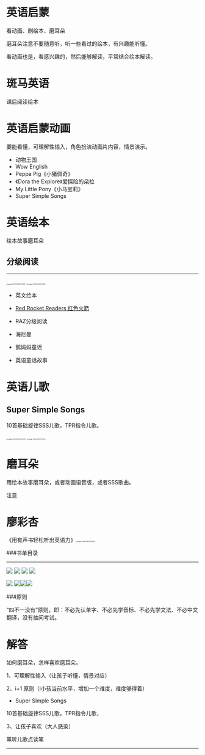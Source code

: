 # 英语启蒙

看动画、刷绘本、磨耳朵

磨耳朵注意不要随意听，听一些看过的绘本，有兴趣能听懂。

看动画也是，看感兴趣的，然后能够解读，平常结合绘本解读。

# 斑马英语

课后阅读绘本

# 英语启蒙动画

要能看懂，可理解性输入，角色扮演动画片内容，情景演示。



- 动物王国
- Wow English
- Peppa Pig《小猪佩奇》
- 《Dora the Explore》爱探险的朵拉
- My Little Pony《小马宝莉》
- Super Simple Songs



# 英语绘本

绘本故事磨耳朵

## 分级阅读

------

<img src="https://www.ewwe.net/wiki/images/image-20241028121512959.png" alt="image-20241028121512959" style="zoom:25%;" />
<img src="https://www.ewwe.net/wiki/images/image-20241028121528138.png" alt="image-20241028121528138" style="zoom:25%;" />

- 英文绘本
- [Red Rocket Readers 红色火箭](https://flyingstartbooks.com/red-rocket/ebooks/)
- RAZ分级阅读
- 海尼曼
- 鹅妈妈童谣

- 英语童话故事

# 英语儿歌 

## Super Simple Songs

10首基础旋律SSS儿歌，TPR指令儿歌。

<img src="https://www.ewwe.net/wiki/images/image-20241028122102428.png" alt="image-20241028122102428" style="zoom: 25%;" />
<img src="https://www.ewwe.net/wiki/images/image-20241028122117124.png" alt="image-20241028122117124" style="zoom: 25%;" />




# 磨耳朵

用绘本故事磨耳朵，或者动画语音版，或者SSS歌曲。

注意

# 廖彩杏

《用有声书轻松听出英语力》<img src="https://www.ewwe.net/wiki/images/9.png" alt="image-20241028121244423" style="zoom: 25%;" />



###书单目录

------

![](https://www.ewwe.net/wiki/images/1.png)
![](https://www.ewwe.net/wiki/images/2.png)
![](https://www.ewwe.net/wiki/images/3.png)
![](https://www.ewwe.net/wiki/images/4.png)

![](https://www.ewwe.net/wiki/images/5.png)
![](https://www.ewwe.net/wiki/images/6.png)![](https://www.ewwe.net/wiki/images/7.png)![](https://www.ewwe.net/wiki/images/8.png)

###原则

“四不一没有”原则，即：不必先认单字、不必先学音标、不必先学文法、不必中文翻译，没有抽问考试。



# 解答

如何磨耳朵，怎样喜欢磨耳朵。

1、可理解性输入（让孩子听懂，情景对应）

2、i+1 原则（i小孩当前水平，增加一个难度，难度够得着）

- Super Simple Songs

10首基础旋律SSS儿歌，TPR指令儿歌，

3、让孩子喜欢（大人感染）





熏听儿歌点读笔


------









